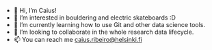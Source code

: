 - 👋 Hi, I’m Caius!
- 👀 I’m interested in bouldering and electric skateboards :D
- 🌱 I’m currently learning how to use Git and other data science tools.
- 💞️ I’m looking to collaborate in the whole research data lifecycle.
- 📫 You can reach me caius.ribeiro@helsinki.fi

<!---
c-riku/c-riku is a ✨ special ✨ repository because its `README.md` (this file) appears on your GitHub profile.
You can click the Preview link to take a look at your changes.
--->
